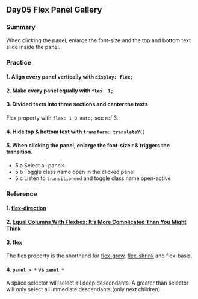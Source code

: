 ## Day05 Flex Panel Gallery

### Summary
When clicking the panel, enlarge the font-size and the top and bottom text slide inside the panel.

### Practice

#### 1. Align every panel vertically with `display: flex;`

#### 2. Make every panel equally with `flex: 1;`

#### 3. Divided texts into three sections and center the texts
Flex property with `flex: 1 0 auto;` see ref 3.

#### 4. Hide top & bottom text with `transform: translateY()`

#### 5. When clicking the panel, enlarge the font-size r & triggers the transition.
- 5.a Select all panels
- 5.b Toggle class name open in the clicked panel
- 5.c Listen to `transitionend` and toggle class name open-active 

### Reference

#### 1. [flex-direction](https://css-tricks.com/almanac/properties/f/flex-direction/)

#### 2. [Equal Columns With Flexbox: It’s More Complicated Than You Might Think](https://css-tricks.com/equal-columns-with-flexbox-its-more-complicated-than-you-might-think/)

#### 3. [flex](https://css-tricks.com/almanac/properties/f/flex/)

The flex property is the shorthand for [flex-grow](https://developer.mozilla.org/en-US/docs/Web/CSS/flex-grow), [flex-shrink](https://developer.mozilla.org/en-US/docs/Web/CSS/flex-shrink) and flex-basis.

#### 4. `panel > *` vs `panel *`

A space selector will select all deep descendants.
A greater than selector will only select all immediate descendants.(only next children)